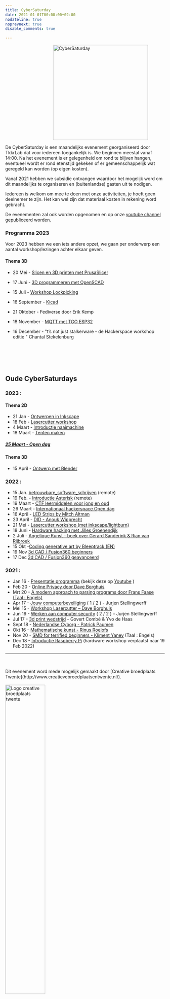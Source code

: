 ```yaml
---
title: CyberSaturday
date: 2021-01-01T00:00:00+02:00
nodateline: true
noprevnext: true
disable_comments: true

---
```

<img alt="CyberSaturday" src="/images/cyber_saturday.png" width="300px" height="300px" style="margin: 0 30%;">




De CyberSaturday is een maandelijks evenement georganiseerd door TkkrLab dat voor iedereen toegankelijk is. We beginnen meestal vanaf 14:00. Na het evenement is er gelegenheid om rond te blijven hangen, eventueel wordt er rond etenstijd gekeken of er gemeenschappelijk wat geregeld kan worden (op eigen kosten).

Vanaf 2021 hebben we subsidie ontvangen waardoor het mogelijk word om dit maandelijks te organiseren en (buitenlandse) gasten uit te nodigen. 

Iedereen is welkom om mee te doen met onze activiteiten, je hoeft geen deelnemer te zijn. Het kan wel zijn dat materiaal kosten in rekening word gebracht.

De evenementen zal ook worden opgenomen en op onze [youtube channel](https://www.youtube.com/user/TkkrLab) gepubliceerd worden.

### Programma 2023
Voor 2023 hebben we een iets andere opzet, we gaan per onderwerp een aantal workshop/lezingen achter elkaar geven. 


#### Thema 3D
* 20 Mei - [Slicen en 3D printen met PrusaSlicer](/cybersaturdays/2023_05_20_prusaslicer)
* 17 Juni - [3D programmeren met OpenSCAD](/cybersaturdays/2023_06_17_openscad)

* 15 Juli - [Workshop Lockpicking](/cybersaturdays/2023_07_15_lockpicking)

* 16 September -  [Kicad](/cybersaturdays/2023_09_16_kicad)
* 21 Oktober - Fediverse door Erik Kemp
* 18 November - [MQTT met TGO ESP32](/cybersaturdays/2023_11_18_mqtt_tgo_esp32)
* 16 December - "t’s not just stalkerware - de Hackerspace workshop editie
" Chantal Stekelenburg


<br/>
<br/>
<br/>
<br/>

## Oude CyberSaturdays

### 2023 :
#### Thema 2D
* 21 Jan - [Ontwerpen in Inkscape](/cybersaturdays/2023_01_21_inkscape)
* 18 Feb - [Lasercutter workshop](/cybersaturdays/2023_02_18_lasercutter)
* 4 Maart - [Introductie naaimachine](/cybersaturdays/2023_03_04_basis_naaimachine) 
* 18 Maart - [Tenten maken](/cybersaturdays/2023_03_04_tenten)

##### [25 Maart - Open dag](/blog/blog_nieuws_2023_02_10_opendag/)

#### Thema 3D
* 15 April - [Ontwerp met Blender](/cybersaturdays/2023_04_15_blender)


### 2022 :
* 15 Jan. [betrouwbare_software_schrijven](/cybersaturdays/2022_01_15_betrouwbare_software_schrijven/) (remote)
* 19 Feb. - [Introductie Asterisk](/cybersaturdays/2022_02_19_asterisk/) (remote)
* 19 Maart - [CTF leermiddelen voor jong en oud](/cybersaturdays/2022_03_19_ctf_leermiddel_voor_jong_en_oud/
)
* 26 Maart - [Internationaal hackerspace Open dag](/blog/opendag-26-maart-2022/)
* 16 April - [LED Strips by Mitch Altman](/cybersaturdays/2022_04_16_ledstrips_mitch_altman/)
* 23 April - [DID - Anouk Wipprecht](/blog/blog_nieuws_2022_03_30_did_anouk_wipprecht/)
* 21 Mei - [Lasercutter workshop (met inkscape/lightburn)](/cybersaturdays/2022_05_21_inkscape_en_lasercutter/
) 
* 18 Juni - [Hardware hacking met Jilles Groenendijk](/cybersaturdays/hardware_hacking__jilles_groenendijk/)
* 2 Juli - [Angelique Kunst - boek over Gerard Sanderink & Rian van Rijbroek](/cybersaturdays/2022_07_02_angelique_kunst/)
* 15 Okt -[Coding generative art by Bleeptrack (EN)](/cybersaturdays/2022_10_15_coding_generative_art_bleeptrack/)
* 19 Nov [3d CAD / Fusion360 beginners](/cybersaturdays/2022_11_19_3d_cad_beginners)
* 17 Dec [3d CAD / Fusion360 geavanceerd](/cybersaturdays/2022_12_17_3d_cad_advanced/)

### 2021 :

* Jan 16 - [Presentatie programma](/cybersaturdays/2021_01_16_presentatie_programma/) (bekijk deze op [Youtube](https://www.youtube.com/watch?v=nieysTn9afA) )
* Feb 20 - [Online Privacy door Dave Borghuis](/cybersaturdays/2021_02_20_online_privacy/)   
* Mrt 20 - [A modern approach to parsing programs door Frans Faase (Taal : Engels)](/cybersaturdays/2021_03_20_parsers/)
* Apr 17 - [Jouw computerbeveiliging](/cybersaturdays/2021_04_17_jouw_computerbeveiliging/) ( 1 / 2 ) - Jurjen Stellingwerff
* Mei 15 - [Workshop Lasercutter – Dave Borghuis](/cybersaturdays/2021_05_15_inkscape_en_lasercutter/)
* Jun 19 - [Werken aan computer security](/cybersaturdays/2021_06_19_werken_aan_computersecurity/) ( 2 / 2 ) – Jurjen Stellingwerff
* Jul 17 - [3d print wedstrijd](/cybersaturdays/2021_07_17_3d_print_wedstrijd/) - Govert Combé & Yvo de Haas
* Sept 18 - [Nederlandse Cyborg - Patrick Paumen](/cybersaturdays/2021_09_18_nederlandse_cyborg_patrick_paumen/)
* Okt 16 - [Mathematische kunst - Rinus Roelofs](/cybersaturdays/2021_10_16_mathematische_kunst__rinus_roelofs/)
* Nov 20 - [SMD for terrified beginners - Kliment Yanev](/cybersaturdays/2021_11_20_smd_for_terrified_beginners__kliment_yanev/) (Taal : Engels)
* Dec 18 - [Introductie Raspberry Pi](/cybersaturdays/2021_12_18_raspberry_pi/) (hardware workshop verplaatst naar 19 Feb 2022)

<hr>
<br /><br />
Dit evenement word mede mogelijk gemaakt door [Creative broedplaats Twente](http://www.creatievebroedplaatsentwente.nl/).
<br /><br />

<img width=50% src="/images/Logo-Creatieve-Broedplaatsen-Twente.jpg"  alt="Logo creative broedplaats twente">